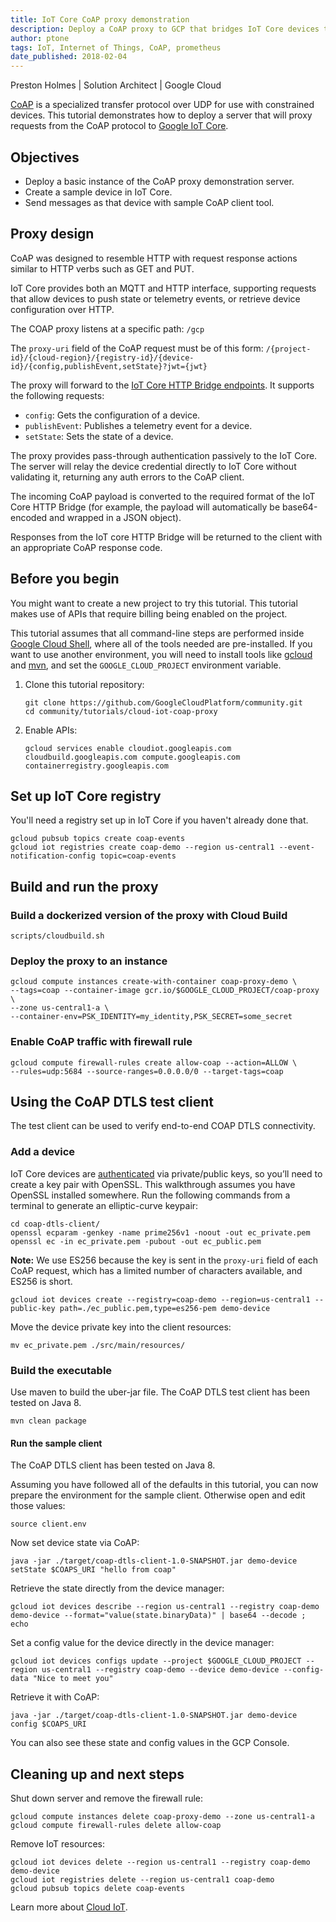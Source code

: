 ```yaml
---
title: IoT Core CoAP proxy demonstration
description: Deploy a CoAP proxy to GCP that bridges IoT Core devices to the HTTP data broker of IoT Core.
author: ptone
tags: IoT, Internet of Things, CoAP, prometheus
date_published: 2018-02-04
---
```



Preston Holmes | Solution Architect | Google Cloud

[CoAP](http://coap.technology/) is a specialized transfer protocol over UDP for use with constrained devices. This tutorial demonstrates how to deploy a server that will proxy requests from the CoAP protocol to [Google IoT Core](https://cloud.google.com/iot-core/).

## Objectives

* Deploy a basic instance of the CoAP proxy demonstration server.
* Create a sample device in IoT Core.
* Send messages as that device with sample CoAP client tool.

## Proxy design

CoAP was designed to resemble HTTP with request response actions similar to HTTP verbs such as GET and PUT.

IoT Core provides both an MQTT and HTTP interface, supporting requests that allow devices to push state or telemetry events, or retrieve device configuration over HTTP.

The COAP proxy listens at a specific path:
`/gcp`

The `proxy-uri` field of the CoAP request must be of this form:
`/{project-id}/{cloud-region}/{registry-id}/{device-id}/{config,publishEvent,setState}?jwt={jwt}`

The proxy will forward to the [IoT Core HTTP Bridge endpoints](https://cloud.google.com/iot/docs/reference/cloudiotdevice/rest/v1/projects.locations.registries.devices). It supports the following requests:

* `config`: Gets the configuration of a device.
* `publishEvent`: Publishes a telemetry event for a device.
* `setState`: Sets the state of a device.

The proxy provides pass-through authentication passively to the IoT Core. The server will relay the device credential directly to IoT Core without validating it, returning any auth errors to the CoAP client. 

The incoming CoAP payload is converted to the required format of the IoT Core HTTP Bridge (for example, the payload will automatically be base64-encoded and wrapped in a JSON object).

Responses from the IoT core HTTP Bridge will be returned to the client with an appropriate CoAP response code.

## Before you begin

You might want to create a new project to try this tutorial. This tutorial makes use of APIs that require billing being enabled on the project.

This tutorial assumes that all command-line steps are performed inside [Google Cloud Shell](https://cloud.google.com/shell/docs/quickstart), where all of the tools needed are pre-installed. If you want to use another environment, you will need to install tools like [gcloud](https://cloud.google.com/sdk/) and [mvn](https://maven.apache.org/install.html), and set the `GOOGLE_CLOUD_PROJECT` environment variable.

1.  Clone this tutorial repository:

        git clone https://github.com/GoogleCloudPlatform/community.git
        cd community/tutorials/cloud-iot-coap-proxy

1.  Enable APIs:

        gcloud services enable cloudiot.googleapis.com cloudbuild.googleapis.com compute.googleapis.com containerregistry.googleapis.com

## Set up IoT Core registry

You'll need a registry set up in IoT Core if you haven't already done that.

    gcloud pubsub topics create coap-events
    gcloud iot registries create coap-demo --region us-central1 --event-notification-config topic=coap-events

## Build and run the proxy

### Build a dockerized version of the proxy with Cloud Build

    scripts/cloudbuild.sh

### Deploy the proxy to an instance

    gcloud compute instances create-with-container coap-proxy-demo \
    --tags=coap --container-image gcr.io/$GOOGLE_CLOUD_PROJECT/coap-proxy \
    --zone us-central1-a \
    --container-env=PSK_IDENTITY=my_identity,PSK_SECRET=some_secret

### Enable CoAP traffic with firewall rule

    gcloud compute firewall-rules create allow-coap --action=ALLOW \
    --rules=udp:5684 --source-ranges=0.0.0.0/0 --target-tags=coap

## Using the CoAP DTLS test client

The test client can be used to verify end-to-end COAP DTLS connectivity.

### Add a device

IoT Core devices are [authenticated](https://cloud.google.com/iot/docs/how-tos/credentials/keys#generating_an_es256_key) via private/public keys, so you’ll need to create a key pair with OpenSSL. This walkthrough assumes you have OpenSSL installed somewhere. Run the following commands from a terminal to generate an elliptic-curve keypair:

    cd coap-dtls-client/
    openssl ecparam -genkey -name prime256v1 -noout -out ec_private.pem
    openssl ec -in ec_private.pem -pubout -out ec_public.pem

**Note:** We use ES256 because the key is sent in the `proxy-uri` field of each CoAP request, which has a limited number of characters available, and ES256 is short.

    gcloud iot devices create --registry=coap-demo --region=us-central1 --public-key path=./ec_public.pem,type=es256-pem demo-device

Move the device private key into the client resources:

    mv ec_private.pem ./src/main/resources/

### Build the executable

Use maven to build the uber-jar file. The CoAP DTLS test client has been tested on Java 8.

    mvn clean package

#### Run the sample client

The CoAP DTLS client has been tested on Java 8. 

Assuming you have followed all of the defaults in this tutorial, you can now prepare the environment for the sample client. Otherwise open and edit those values:

    source client.env

Now set device state via CoAP:

    java -jar ./target/coap-dtls-client-1.0-SNAPSHOT.jar demo-device setState $COAPS_URI "hello from coap"

Retrieve the state directly from the device manager:

    gcloud iot devices describe --region us-central1 --registry coap-demo demo-device --format="value(state.binaryData)" | base64 --decode ; echo

Set a config value for the device directly in the device manager:

    gcloud iot devices configs update --project $GOOGLE_CLOUD_PROJECT --region us-central1 --registry coap-demo --device demo-device --config-data "Nice to meet you"

Retrieve it with CoAP:

    java -jar ./target/coap-dtls-client-1.0-SNAPSHOT.jar demo-device config $COAPS_URI

You can also see these state and config values in the GCP Console.


## Cleaning up and next steps

Shut down server and remove the firewall rule:

    gcloud compute instances delete coap-proxy-demo --zone us-central1-a
    gcloud compute firewall-rules delete allow-coap

Remove IoT resources:

    gcloud iot devices delete --region us-central1 --registry coap-demo demo-device
    gcloud iot registries delete --region us-central1 coap-demo
    gcloud pubsub topics delete coap-events

Learn more about [Cloud IoT](https://cloud.google.com/solutions/iot/).
